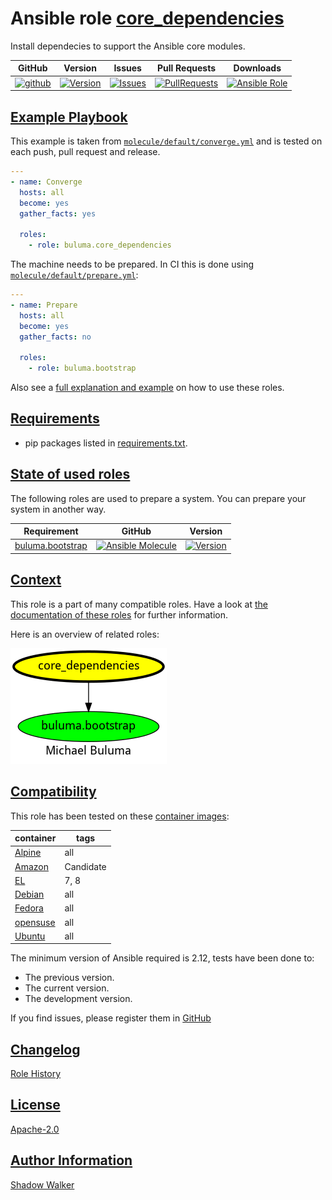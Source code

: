 # Ansible role [core_dependencies](https://galaxy.ansible.com/ui/standalone/roles/buluma/core_dependencies/documentation)

Install dependecies to support the Ansible core modules.

|GitHub|Version|Issues|Pull Requests|Downloads|
|------|-------|------|-------------|---------|
|[![github](https://github.com/buluma/ansible-role-core_dependencies/actions/workflows/molecule.yml/badge.svg)](https://github.com/buluma/ansible-role-core_dependencies/actions/workflows/molecule.yml)|[![Version](https://img.shields.io/github/release/buluma/ansible-role-core_dependencies.svg)](https://github.com/buluma/ansible-role-core_dependencies/releases/)|[![Issues](https://img.shields.io/github/issues/buluma/ansible-role-core_dependencies.svg)](https://github.com/buluma/ansible-role-core_dependencies/issues/)|[![PullRequests](https://img.shields.io/github/issues-pr-closed-raw/buluma/ansible-role-core_dependencies.svg)](https://github.com/buluma/ansible-role-core_dependencies/pulls/)|[![Ansible Role](https://img.shields.io/ansible/role/d/buluma/core_dependencies)](https://galaxy.ansible.com/ui/standalone/roles/buluma/core_dependencies/documentation)|

## [Example Playbook](#example-playbook)

This example is taken from [`molecule/default/converge.yml`](https://github.com/buluma/ansible-role-core_dependencies/blob/master/molecule/default/converge.yml) and is tested on each push, pull request and release.

```yaml
---
- name: Converge
  hosts: all
  become: yes
  gather_facts: yes

  roles:
    - role: buluma.core_dependencies
```

The machine needs to be prepared. In CI this is done using [`molecule/default/prepare.yml`](https://github.com/buluma/ansible-role-core_dependencies/blob/master/molecule/default/prepare.yml):

```yaml
---
- name: Prepare
  hosts: all
  become: yes
  gather_facts: no

  roles:
    - role: buluma.bootstrap
```

Also see a [full explanation and example](https://buluma.github.io/how-to-use-these-roles.html) on how to use these roles.


## [Requirements](#requirements)

- pip packages listed in [requirements.txt](https://github.com/buluma/ansible-role-core_dependencies/blob/master/requirements.txt).

## [State of used roles](#state-of-used-roles)

The following roles are used to prepare a system. You can prepare your system in another way.

| Requirement | GitHub | Version |
|-------------|--------|--------|
|[buluma.bootstrap](https://galaxy.ansible.com/buluma/bootstrap)|[![Ansible Molecule](https://github.com/buluma/ansible-role-bootstrap/actions/workflows/molecule.yml/badge.svg)](https://github.com/buluma/ansible-role-bootstrap/actions/workflows/molecule.yml)|[![Version](https://img.shields.io/github/release/buluma/ansible-role-bootstrap.svg)](https://github.com/shadowwalker/ansible-role-bootstrap)|

## [Context](#context)

This role is a part of many compatible roles. Have a look at [the documentation of these roles](https://buluma.github.io/) for further information.

Here is an overview of related roles:

![dependencies](https://raw.githubusercontent.com/buluma/ansible-role-core_dependencies/png/requirements.png "Dependencies")

## [Compatibility](#compatibility)

This role has been tested on these [container images](https://hub.docker.com/u/buluma):

|container|tags|
|---------|----|
|[Alpine](https://hub.docker.com/r/buluma/alpine)|all|
|[Amazon](https://hub.docker.com/r/buluma/amazonlinux)|Candidate|
|[EL](https://hub.docker.com/r/buluma/enterpriselinux)|7, 8|
|[Debian](https://hub.docker.com/r/buluma/debian)|all|
|[Fedora](https://hub.docker.com/r/buluma/fedora)|all|
|[opensuse](https://hub.docker.com/r/buluma/opensuse)|all|
|[Ubuntu](https://hub.docker.com/r/buluma/ubuntu)|all|

The minimum version of Ansible required is 2.12, tests have been done to:

- The previous version.
- The current version.
- The development version.

If you find issues, please register them in [GitHub](https://github.com/buluma/ansible-role-core_dependencies/issues)

## [Changelog](#changelog)

[Role History](https://github.com/buluma/ansible-role-core_dependencies/blob/master/CHANGELOG.md)

## [License](#license)

[Apache-2.0](https://github.com/buluma/ansible-role-core_dependencies/blob/master/LICENSE)

## [Author Information](#author-information)

[Shadow Walker](https://buluma.github.io/)

